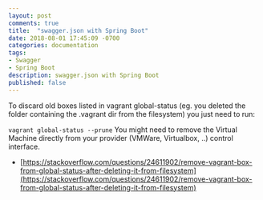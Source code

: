 ```yaml
---
layout: post
comments: true
title:  "swagger.json with Spring Boot"
date: 2018-08-01 17:45:09 -0700
categories: documentation
tags: 
- Swagger
- Spring Boot
description: swagger.json with Spring Boot
published: false
---
```


To discard old boxes listed in vagrant global-status (eg. you deleted the folder containing the .vagrant dir from the filesystem) you just need to run:

`vagrant global-status --prune`
You might need to remove the Virtual Machine directly from your provider (VMWare, Virtualbox, ..) control interface.



- [https://stackoverflow.com/questions/24611902/remove-vagrant-box-from-global-status-after-deleting-it-from-filesystem](https://stackoverflow.com/questions/24611902/remove-vagrant-box-from-global-status-after-deleting-it-from-filesystem)